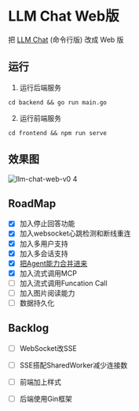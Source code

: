 # LLM Chat Web版

把 [LLM Chat](https://github.com/guobinqiu/llm-chat) (命令行版) 改成 Web 版

## 运行

1. 运行后端服务

```
cd backend && go run main.go
```

2. 运行前端服务

```
cd frontend && npm run serve
```

## 效果图

![llm-chat-web-v0 4](https://github.com/user-attachments/assets/1ba5fdb9-dc5e-4110-808a-78eb82240da3)

## RoadMap

- [x] 加入停止回答功能
- [x] 加入websocket心跳检测和断线重连
- [x] 加入多用户支持
- [x] 加入多会话支持
- [x] [把Agent能力合并进来](https://github.com/guobinqiu/ai-agent)
- [x] 加入流式调用MCP
- [ ] 加入流式调用Funcation Call
- [ ] 加入图片阅读能力
- [ ] 数据持久化

## Backlog

- [ ] WebSocket改SSE
- [ ] SSE搭配SharedWorker减少连接数
- [ ] 前端加上样式
- [ ] 后端使用Gin框架

